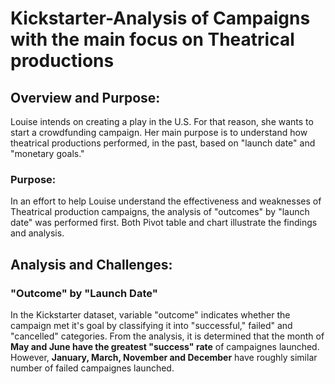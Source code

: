 # Kickstarter-Analysis of Campaigns with the main focus on Theatrical productions
## Overview and Purpose:
Louise intends on creating a play in the U.S.  For that reason, she wants to start a crowdfunding campaign.  Her main purpose is to understand how theatrical productions performed, in the past, based on "launch date" and "monetary goals."
### Purpose:
In an effort to help Louise understand the effectiveness and weaknesses of Theatrical production campaigns, the analysis of "outcomes" by "launch date" was performed first. Both Pivot table and chart illustrate the findings and analysis.
## Analysis and Challenges:
### "Outcome" by "Launch Date" 
In the Kickstarter dataset, variable "outcome" indicates whether the campaign met it's goal by classifying it into "successful," failed" and "cancelled" categories.
From the analysis, it is determined that the month of **May and June have the greatest "success" rate** of campaignes launched.  However, **January, March, November and December** have roughly similar number of failed campaignes launched.
